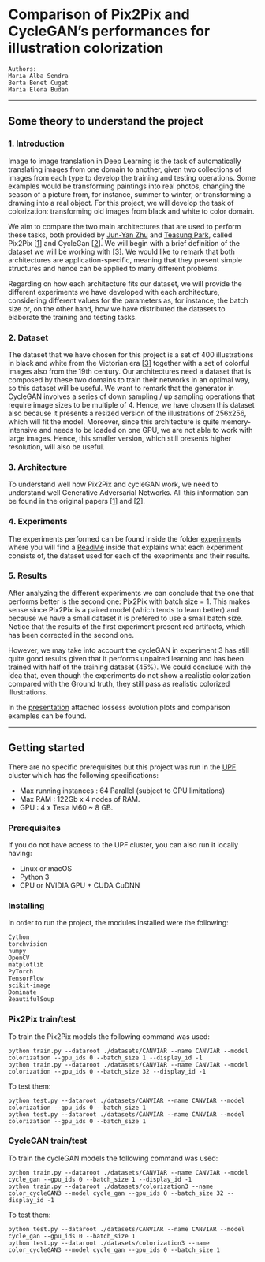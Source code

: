 # Comparison of Pix2Pix and CycleGAN’s performances for illustration colorization
```
Authors:
Maria Alba Sendra 
Berta Benet Cugat 
Maria Elena Budan
```
______________________________________
## Some theory to understand the project
### 1. Introduction
Image to image translation in Deep Learning is the task of automatically translating images from one domain to another, given two collections of images from each type to develop the training and testing operations. Some examples would be transforming paintings into real photos, changing the season of a picture from, for instance, summer to winter, or transforming a drawing into a real object. For this project, we will develop the task of colorization: transforming old images from black and white to color domain.

We aim to compare the two main architectures that are used to perform these tasks, both provided by [Jun-Yan Zhu](https://github.com/junyanz) and [Teasung Park](https://github.com/taesung), called Pix2Pix [[1](https://arxiv.org/pdf/1611.07004.pdf)] and CycleGan [[2](https://arxiv.org/pdf/1703.10593.pdf)]. We will begin with a brief definition of the dataset we will be working with [[3](https://www.kaggle.com/elibooklover/victorian400)]. We would like to remark that both architectures are application-specific, meaning that they present simple structures and hence can be applied to many different problems.

Regarding on how each architecture fits our dataset, we will provide the different experiments we have developed with each architecture, considering different values for the parameters as, for instance, the batch size or, on the other hand, how we have distributed the datasets to elaborate the training and testing tasks.

### 2. Dataset
The dataset that we have chosen for this project is a set of 400 illustrations in black and white from the Victorian era [[3](https://www.kaggle.com/elibooklover/victorian400)] together with a set of colorful images also from the 19th century. Our architectures need a dataset that is composed by these two domains to train their networks in an optimal way, so this dataset will be useful.
We want to remark that the generator in CycleGAN involves a series of down sampling / up sampling operations that require image sizes to be multiple of 4. Hence, we have chosen this dataset also because it presents a resized version of the illustrations of 256x256, which will fit the model. Moreover, since this architecture is quite memory-intensive and needs to be loaded on one GPU, we are not able to work with large images. Hence, this smaller version, which still presents higher resolution, will also be useful. 

### 3. Architecture
To understand well how Pix2Pix and cycleGAN work, we need to understand well Generative Adversarial Networks. All this information can be found in the original papers [[1](https://arxiv.org/pdf/1611.07004.pdf)] and [[2](https://arxiv.org/pdf/1703.10593.pdf)].

### 4. Experiments
The experiments performed can be found inside the folder [experiments](https://github.com/marilenabudan/Colorization_Pix2Pix_CycleGAN/tree/master/Experiments) where you will find a [ReadMe](https://github.com/marilenabudan/Colorization_Pix2Pix_CycleGAN/blob/master/Experiments/README.md) inside that explains what each experiment consists of, the dataset used for each of the exepriments and their results.

### 5. Results
After analyzing the different experiments we can conclude that the one that performs better is the second one: Pix2Pix with batch size = 1. This makes sense since Pix2Pix is a paired model (which tends to learn better) and because we have a small dataset it is prefered to use a small batch size. Notice that the results of the first experiment present red artifacts, which has been corrected in the second one. 

However, we may take into account the cycleGAN in experiment 3 has still quite good results given that it performs unpaired learning and has been trained with half of the training dataset (45%). We could conclude with the idea that, even though the experiments do not show a realistic colorization compared with the Ground truth, they still pass as realistic colorized illustrations.

In the [presentation](https://github.com/marilenabudan/Colorization_Pix2Pix_CycleGAN/blob/master/Colorization_pix2pix_cycleGAN.pdf) attached  lossess evolution plots and comparison examples can be found. 

___________________________
## Getting started
There are no specific prerequisites but this project was run in the [UPF](https://www.upf.edu) cluster which has the following specifications:
- Max running instances : 64 Parallel (subject to GPU limitations)
- Max RAM : 122Gb x 4 nodes of RAM.
- GPU : 4 x Tesla M60  ~ 8 GB.

### Prerequisites
If you do not have access to the UPF cluster, you can also run it locally having:
- Linux or macOS
- Python 3
- CPU or NVIDIA GPU + CUDA CuDNN

### Installing
In order to run the project, the modules installed were the following:
```
Cython
torchvision
numpy
OpenCV
matplotlib
PyTorch
TensorFlow
scikit-image
Dominate
BeautifulSoup
```

### Pix2Pix train/test
To train the Pix2Pix models the following command was used:
``` 
python train.py --dataroot ./datasets/CANVIAR --name CANVIAR --model colorization --gpu_ids 0 --batch_size 1 --display_id -1 
python train.py --dataroot ./datasets/CANVIAR --name CANVIAR --model colorization --gpu_ids 0 --batch_size 32 --display_id -1 
```

To test them:
```
python test.py --dataroot ./datasets/CANVIAR --name CANVIAR --model colorization --gpu_ids 0 --batch_size 1
python test.py --dataroot ./datasets/CANVIAR --name CANVIAR --model colorization --gpu_ids 0 --batch_size 1
```

### CycleGAN train/test
To train the cycleGAN models the following command was used:
``` 
python train.py --dataroot ./datasets/CANVIAR --name CANVIAR --model cycle_gan --gpu_ids 0 --batch_size 1 --display_id -1 
python train.py --dataroot ./datasets/colorization3 --name color_cycleGAN3 --model cycle_gan --gpu_ids 0 --batch_size 32 --display_id -1 
```

To test them:
```
python test.py --dataroot ./datasets/CANVIAR --name CANVIAR --model cycle_gan --gpu_ids 0 --batch_size 1
python test.py --dataroot ./datasets/colorization3 --name color_cycleGAN3 --model cycle_gan --gpu_ids 0 --batch_size 1
```
